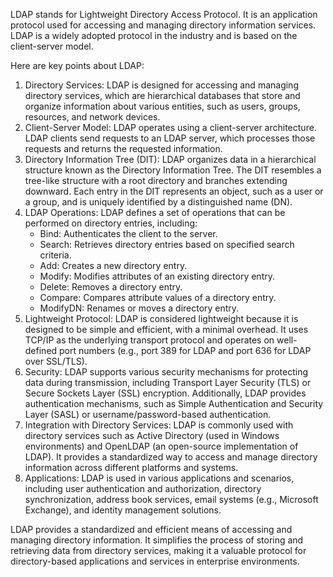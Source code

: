 LDAP stands for Lightweight Directory Access Protocol. It is an application protocol used for accessing and managing directory information services. LDAP is a widely adopted protocol in the industry and is based on the client-server model.

Here are key points about LDAP:

1.  Directory Services: LDAP is designed for accessing and managing directory services, which are hierarchical databases that store and organize information about various entities, such as users, groups, resources, and network devices.
2.  Client-Server Model: LDAP operates using a client-server architecture. LDAP clients send requests to an LDAP server, which processes those requests and returns the requested information.
3.  Directory Information Tree (DIT): LDAP organizes data in a hierarchical structure known as the Directory Information Tree. The DIT resembles a tree-like structure with a root directory and branches extending downward. Each entry in the DIT represents an object, such as a user or a group, and is uniquely identified by a distinguished name (DN).
4.  LDAP Operations: LDAP defines a set of operations that can be performed on directory entries, including:
    -   Bind: Authenticates the client to the server.
    -   Search: Retrieves directory entries based on specified search criteria.
    -   Add: Creates a new directory entry.
    -   Modify: Modifies attributes of an existing directory entry.
    -   Delete: Removes a directory entry.
    -   Compare: Compares attribute values of a directory entry.
    -   ModifyDN: Renames or moves a directory entry.
5.  Lightweight Protocol: LDAP is considered lightweight because it is designed to be simple and efficient, with a minimal overhead. It uses TCP/IP as the underlying transport protocol and operates on well-defined port numbers (e.g., port 389 for LDAP and port 636 for LDAP over SSL/TLS).
6.  Security: LDAP supports various security mechanisms for protecting data during transmission, including Transport Layer Security (TLS) or Secure Sockets Layer (SSL) encryption. Additionally, LDAP provides authentication mechanisms, such as Simple Authentication and Security Layer (SASL) or username/password-based authentication.
7.  Integration with Directory Services: LDAP is commonly used with directory services such as Active Directory (used in Windows environments) and OpenLDAP (an open-source implementation of LDAP). It provides a standardized way to access and manage directory information across different platforms and systems.
8.  Applications: LDAP is used in various applications and scenarios, including user authentication and authorization, directory synchronization, address book services, email systems (e.g., Microsoft Exchange), and identity management solutions.

LDAP provides a standardized and efficient means of accessing and managing directory information. It simplifies the process of storing and retrieving data from directory services, making it a valuable protocol for directory-based applications and services in enterprise environments.